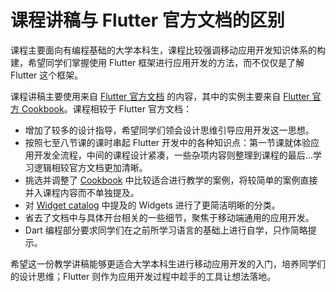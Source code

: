 # 课程讲稿与 Flutter 官方文档的区别

课程主要面向有编程基础的大学本科生，课程比较强调移动应用开发知识体系的构建，希望同学们掌握使用 Flutter 框架进行应用开发的方法，而不仅仅是了解 Flutter 这个框架。

课程讲稿主要使用来自 [Flutter 官方文档](https://docs.flutter.dev) 的内容，其中的实例主要来自 [Flutter 官方 Cookbook](https://docs.flutter.dev/cookbook)。课程相较于 Flutter 官方文档：

- 增加了较多的设计指导，希望同学们领会设计思维引导应用开发这一思想。
- 按照七至八节课的课时串起 Flutter 开发中的各种知识点：第一节课就体验应用开发全流程，中间的课程设计紧凑，一些杂项内容则整理到课程的最后...学习逻辑相较官方文档更加清晰。
- 挑选并调整了 [Cookbook](https://docs.flutter.dev/cookbook) 中比较适合进行教学的案例，将较简单的案例直接并入课程内容而不单独提及。
- 对 [Widget catalog](https://docs.flutter.dev/development/ui/widgets) 中提及的 Widgets 进行了更简洁明晰的分类。
- 省去了文档中与具体开台相关的一些细节，聚焦于移动端通用的应用开发。
- Dart 编程部分要求同学们在之前所学习语言的基础上进行自学，只作简略提示。

希望这一份教学讲稿能够更适合大学本科生进行移动应用开发的入门，培养同学们的设计思维；Flutter 则作为应用开发过程中趁手的工具让想法落地。
